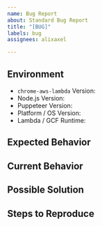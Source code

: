 ```yaml
---
name: Bug Report
about: Standard Bug Report
title: "[BUG]"
labels: bug
assignees: alixaxel

---
```


## Environment
* `chrome-aws-lambda` Version: 
* Node.js Version: 
* Puppeteer Version: 
* Platform / OS Version: 
* Lambda / GCF Runtime: 

## Expected Behavior
<!--- What should have happened. -->

## Current Behavior
<!--- What happened instead. -->

## Possible Solution
<!--- Not obligatory, but suggest a fix/reason for the bug. -->

## Steps to Reproduce
<!--- Include code to reproduce, if relevant. -->
